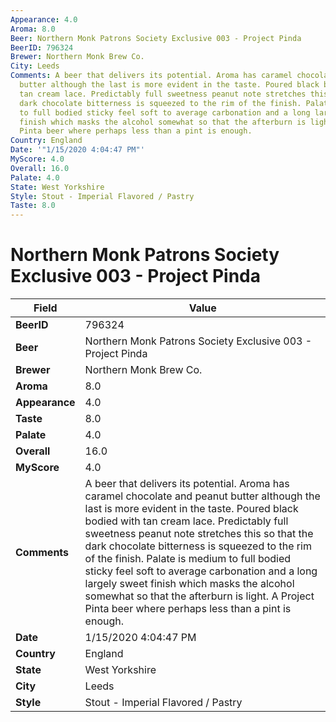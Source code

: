 ```yaml
---
Appearance: 4.0
Aroma: 8.0
Beer: Northern Monk Patrons Society Exclusive 003 - Project Pinda
BeerID: 796324
Brewer: Northern Monk Brew Co.
City: Leeds
Comments: A beer that delivers its potential. Aroma has caramel chocolate and peanut
  butter although the last is more evident in the taste. Poured black bodied with
  tan cream lace. Predictably full sweetness peanut note stretches this so that the
  dark chocolate bitterness is squeezed to the rim of the finish. Palate is medium
  to full bodied sticky feel soft to average carbonation and a long largely sweet
  finish which masks the alcohol somewhat so that the afterburn is light. A Project
  Pinta beer where perhaps less than a pint is enough.
Country: England
Date: '"1/15/2020 4:04:47 PM"'
MyScore: 4.0
Overall: 16.0
Palate: 4.0
State: West Yorkshire
Style: Stout - Imperial Flavored / Pastry
Taste: 8.0
---
```


# Northern Monk Patrons Society Exclusive 003 - Project Pinda

| Field         | Value |
|---------------|-------|
| **BeerID** | 796324 |
| **Beer** | Northern Monk Patrons Society Exclusive 003 - Project Pinda |
| **Brewer** | Northern Monk Brew Co. |
| **Aroma** | 8.0 |
| **Appearance** | 4.0 |
| **Taste** | 8.0 |
| **Palate** | 4.0 |
| **Overall** | 16.0 |
| **MyScore** | 4.0 |
| **Comments** | A beer that delivers its potential. Aroma has caramel chocolate and peanut butter although the last is more evident in the taste. Poured black bodied with tan cream lace. Predictably full sweetness peanut note stretches this so that the dark chocolate bitterness is squeezed to the rim of the finish. Palate is medium to full bodied sticky feel soft to average carbonation and a long largely sweet finish which masks the alcohol somewhat so that the afterburn is light. A Project Pinta beer where perhaps less than a pint is enough. |
| **Date** | 1/15/2020 4:04:47 PM |
| **Country** | England |
| **State** | West Yorkshire |
| **City** | Leeds |
| **Style** | Stout - Imperial Flavored / Pastry |
